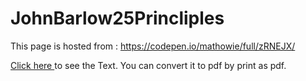 # JohnBarlow25Princliples
This page is hosted from : https://codepen.io/mathowie/full/zRNEJX/

<a href="https://rxxxxxxb.github.io/JohnBarlow25Principles/">Click here </a> to see the Text.
You can convert it to pdf by print as pdf. 
